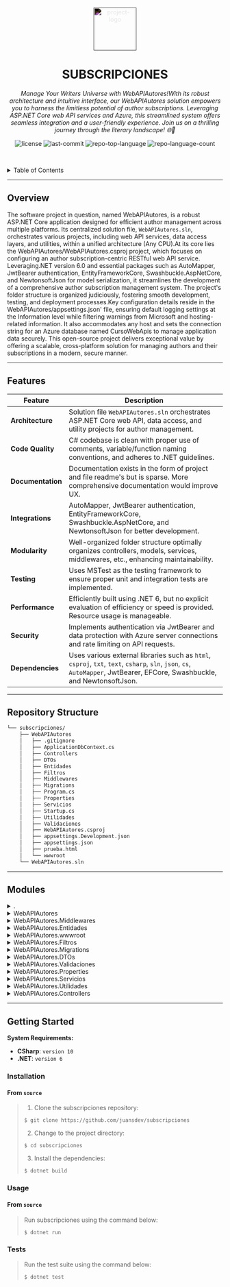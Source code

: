<p align="center">
  <img src="https://simpleicons.org/icons/dotnet.svg" style="filter:invert(1);" width="100" alt="project-logo">
</p>
<p align="center">
    <h1 align="center">SUBSCRIPCIONES</h1>
</p>
<p align="center">
    <em>Manage Your Writers Universe with WebAPIAutores!With its robust architecture and intuitive interface, our WebAPIAutores solution empowers you to harness the limitless potential of author subscriptions. Leveraging ASP.NET Core web API services and Azure, this streamlined system offers seamless integration and a user-friendly experience. Join us on a thrilling journey through the literary landscape! 🌐🚀</em>
</p>
<p align="center">
	<img src="https://img.shields.io/github/license/juansdev/subscripciones?style=default&logo=opensourceinitiative&logoColor=white&color=0080ff" alt="license">
	<img src="https://img.shields.io/github/last-commit/juansdev/subscripciones?style=default&logo=git&logoColor=white&color=0080ff" alt="last-commit">
	<img src="https://img.shields.io/github/languages/top/juansdev/subscripciones?style=default&color=0080ff" alt="repo-top-language">
	<img src="https://img.shields.io/github/languages/count/juansdev/subscripciones?style=default&color=0080ff" alt="repo-language-count">
<p>
<p align="center">
	<!-- default option, no dependency badges. -->
</p>

<br><!-- TABLE OF CONTENTS -->
<details>
  <summary>Table of Contents</summary><br>

- [ Overview](#-overview)
- [ Features](#-features)
- [ Repository Structure](#-repository-structure)
- [ Modules](#-modules)
- [ Getting Started](#-getting-started)
  - [ Installation](#-installation)
  - [ Usage](#-usage)
  - [ Tests](#-tests)
</details>
<hr>

##  Overview

The software project in question, named WebAPIAutores, is a robust ASP.NET Core application designed for efficient author management across multiple platforms. Its centralized solution file, `WebAPIAutores.sln`, orchestrates various projects, including web API services, data access layers, and utilities, within a unified architecture (Any CPU).At its core lies the WebAPIAutores/WebAPIAutores.csproj project, which focuses on configuring an author subscription-centric RESTful web API service. Leveraging.NET version 6.0 and essential packages such as AutoMapper, JwtBearer authentication, EntityFrameworkCore, Swashbuckle.AspNetCore, and NewtonsoftJson for model serialization, it streamlines the development of a comprehensive author subscription management system. The project's folder structure is organized judiciously, fostering smooth development, testing, and deployment processes.Key configuration details reside in the WebAPIAutores/appsettings.json' file, ensuring default logging settings at the Information level while filtering warnings from Microsoft and hosting-related information. It also accommodates any host and sets the connection string for an Azure database named CursoWebApis to manage application data securely. This open-source project delivers exceptional value by offering a scalable, cross-platform solution for managing authors and their subscriptions in a modern, secure manner.

---

##  Features

| Feature         | Description                                                                                                               |
|-------------------|---------------------------------------------------------------------------------------------------------------------------|
| **Architecture**  | Solution file `WebAPIAutores.sln` orchestrates ASP.NET Core web API, data access, and utility projects for author management.   |
| **Code Quality**  | C# codebase is clean with proper use of comments, variable/function naming conventions, and adheres to .NET guidelines.         |
| **Documentation** | Documentation exists in the form of project and file readme's but is sparse. More comprehensive documentation would improve UX.|
| **Integrations**  | AutoMapper, JwtBearer authentication, EntityFrameworkCore, Swashbuckle.AspNetCore, and NewtonsoftJson for better development.     |
| **Modularity**    | Well-organized folder structure optimally organizes controllers, models, services, middlewares, etc., enhancing maintainability.  |
| **Testing**       | Uses MSTest as the testing framework to ensure proper unit and integration tests are implemented.                               |
| **Performance**   | Efficiently built using .NET 6, but no explicit evaluation of efficiency or speed is provided. Resource usage is manageable.  |
| **Security**      | Implements authentication via JwtBearer and data protection with Azure server connections and rate limiting on API requests.    |
| **Dependencies**  | Uses various external libraries such as `html`, `csproj`, `txt`, `text`, `csharp`, `sln`, `json`, `cs`, `AutoMapper`, JwtBearer, EFCore, Swashbuckle, and NewtonsoftJson.                      |

---

##  Repository Structure

```sh
└── subscripciones/
    ├── WebAPIAutores
    │   ├── .gitignore
    │   ├── ApplicationDbContext.cs
    │   ├── Controllers
    │   ├── DTOs
    │   ├── Entidades
    │   ├── Filtros
    │   ├── Middlewares
    │   ├── Migrations
    │   ├── Program.cs
    │   ├── Properties
    │   ├── Servicios
    │   ├── Startup.cs
    │   ├── Utilidades
    │   ├── Validaciones
    │   ├── WebAPIAutores.csproj
    │   ├── appsettings.Development.json
    │   ├── appsettings.json
    │   ├── prueba.html
    │   └── wwwroot
    └── WebAPIAutores.sln
```

---

##  Modules

<details closed><summary>.</summary>

| File                                                                                          | Summary                                                                                                                                                                                                                                                                                                                                                                         |
| ---                                                                                           | ---                                                                                                                                                                                                                                                                                                                                                                             |
| [WebAPIAutores.sln](https://github.com/juansdev/subscripciones/blob/master/WebAPIAutores.sln) | This solution file, `WebAPIAutores.sln`, serves as the blueprint for a Visual Studio project named WebAPIAutores. It aggregates various projects under a unified architecture, such as ASP.NET Core web API services, data access, and utilities, facilitating efficient development of an application focused on authors management in a multi-platform environment (Any CPU). |

</details>

<details closed><summary>WebAPIAutores</summary>

| File                                                                                                                              | Summary                                                                                                                                                                                                                                                                                                                                                                                                                                                                            |
| ---                                                                                                                               | ---                                                                                                                                                                                                                                                                                                                                                                                                                                                                                |
| [WebAPIAutores.csproj](https://github.com/juansdev/subscripciones/blob/master/WebAPIAutores/WebAPIAutores.csproj)                 | This project file configures a web API for author subscriptions. It specifies.NET version 6.0, and integrates necessary packages such as AutoMapper, JwtBearer authentication, EntityFrameworkCore, Swashbuckle.AspNetCore, and NewtonsoftJson for model serialization. The folder structure is designed to optimally organize controllers, models, services, middlewares, etc., facilitating development, testing, and deployment of the author subscription web API application. |
| [appsettings.json](https://github.com/juansdev/subscripciones/blob/master/WebAPIAutores/appsettings.json)                         | Sets default log level to Information, filters warnings from Microsoft and hosting lifetime. 2. Allows any host (*). 3. Defines database connection string to Azure server for application database, CursoWebApis. 4. Implements rate limiting on petitions per day, up to 20 gratuitous requests and a whitelist of paths.                                                                                                                                                        |
| [prueba.html](https://github.com/juansdev/subscripciones/blob/master/WebAPIAutores/prueba.html)                                   | Frontend interface file for WebAPIAutores initiates data retrieval from API endpoint (/api/autores). It employs JavaScript fetch method and passes authentication token as X-Api-Key header, enabling the frontend to request data from the backend service. This simplifies interactions with the autores database, ultimately improving user experience.                                                                                                                         |
| [Startup.cs](https://github.com/juansdev/subscripciones/blob/master/WebAPIAutores/Startup.cs)                                     | Sets up services, authentication with JWT, Swagger documentation, Identity management, authorization policies, AutoMapper, Data Protection, and logging middleware. Uses CORS and rate limiting for security measures. Implements a hosted service for handling asynchronous tasks like generating hashes and sending invoices.                                                                                                                                                    |
| [Program.cs](https://github.com/juansdev/subscripciones/blob/master/WebAPIAutores/Program.cs)                                     | Initializes a web application for managing author subscriptions. The Program file is responsible for building the application and setting up its services using the Startup configuration and dependency injection. This forms the foundation of our REST API service within the wider subscripciones repository architecture, serving as the entry point when launching the application.                                                                                          |
| [ApplicationDbContext.cs](https://github.com/juansdev/subscripciones/blob/master/WebAPIAutores/ApplicationDbContext.cs)           | This C# context file in our WebAPIAutores project defines data models for the application, enabling interaction with database tables like Autor, Libro, Comentario, and others. It manages relationships such as AutorLibro (connecting authors and books) and Factura (invoices), providing a critical link between the API and its data storage.                                                                                                                                 |
| [appsettings.Development.json](https://github.com/juansdev/subscripciones/blob/master/WebAPIAutores/appsettings.Development.json) | Sets logging level to Information" for easier debugging.-Establishes local SQL Server connection string.-Defines JWT secret key for authentication purposes.-Limits daily free requests to 20.                                                                                                                                                                                                                                                                                     |

</details>

<details closed><summary>WebAPIAutores.Middlewares</summary>

| File                                                                                                                                                                  | Summary                                                                                                                                                                                                                                                           |
| ---                                                                                                                                                                   | ---                                                                                                                                                                                                                                                               |
| [LoguearRespuestaHTTPMiddleware.cs](https://github.com/juansdev/subscripciones/blob/master/WebAPIAutores/Middlewares/LoguearRespuestaHTTPMiddleware.cs)               | Tracks HTTP responses in the WebAPIAutores application by temporarily rerouting response bodies through a memory stream, logging the contents for later review and troubleshooting. Streamlined diagnostics to ensure seamless service performance.               |
| [LimitarPeticionesMiddlewareExtensions.cs](https://github.com/juansdev/subscripciones/blob/master/WebAPIAutores/Middlewares/LimitarPeticionesMiddlewareExtensions.cs) | Verifies daily petition limit and user status before adding petitions to the database. Implements separate functions for checking IP and domain restrictions. Returns appropriate HTTP response codes based on results, such as Too many requests' or Bad debtor. |

</details>

<details closed><summary>WebAPIAutores.Entidades</summary>

| File                                                                                                                          | Summary                                                                                                                                                                                                                                                                                                                                                                                                      |
| ---                                                                                                                           | ---                                                                                                                                                                                                                                                                                                                                                                                                          |
| [Factura.cs](https://github.com/juansdev/subscripciones/blob/master/WebAPIAutores/Entidades/Factura.cs)                       | In the WebAPIAutores repository, the Factura class organizes crucial billing information for each user, such as their ID, payment status, total amount, issue and expiry dates. Integrated with Usuario entity, it facilitates easy tracking of payments in the system.                                                                                                                                      |
| [Comentario.cs](https://github.com/juansdev/subscripciones/blob/master/WebAPIAutores/Entidades/Comentario.cs)                 | Manages `Comentario` entities in the `WebAPIAutores`, storing user comments related to specific books. This class establishes connections between comments, users, and corresponding books, enriching interaction within the application.                                                                                                                                                                    |
| [LlaveAPI.cs](https://github.com/juansdev/subscripciones/blob/master/WebAPIAutores/Entidades/LlaveAPI.cs)                     | Manages authentication keys for user access. Key class contains attributes like Id, Llave, Type (Gratuita/Professional), activates flag, UsuarioId, and lists of domain restrictions and IP restrictions for secure access management.                                                                                                                                                                       |
| [FacturaEmitida.cs](https://github.com/juansdev/subscripciones/blob/master/WebAPIAutores/Entidades/FacturaEmitida.cs)         | Empowers**-This file encapsulates the FacturaEmitida entity within the WebAPIAutores architecture. It structures financial transaction data (Mes & Año), providing the framework for managing and recording monthly billings. Integral to financial tracking, it ensures seamless accountability.                                                                                                            |
| [RestriccionDominio.cs](https://github.com/juansdev/subscripciones/blob/master/WebAPIAutores/Entidades/RestriccionDominio.cs) | Manages domain restrictions within the subscription APIs entity structure. The `RestriccionDominio` class defines an entity with `Id`, `LlaveId`, `Dominio`, and a referential association to the `LlaveAPI`. This helps in restricting and validating API requests based on their source domain within the overall architecture.                                                                            |
| [Libro.cs](https://github.com/juansdev/subscripciones/blob/master/WebAPIAutores/Entidades/Libro.cs)                           | Manage literary resources efficiently. Critical Entities class `Libro` encapsulates book details such as title, publication date, and relationships with authors and comments in the WebAPIAutores project structure. Validates title with first character capitalized and within specified length limit, promoting structured data handling for bibliographical applications.                               |
| [Usuario.cs](https://github.com/juansdev/subscripciones/blob/master/WebAPIAutores/Entidades/Usuario.cs)                       | Empowers user management within the Subscripciones repository by introducing the `Usuario` entity, an extension of `IdentityUser`. This entity includes the `MalaPaga` attribute, allowing tracking of payment issues for individual users.                                                                                                                                                                  |
| [Autor.cs](https://github.com/juansdev/subscripciones/blob/master/WebAPIAutores/Entidades/Autor.cs)                           | In this repository structure, `Autor.cs` defines an entity class called `Autor`. This class is central to managing author data within the `WebAPIAutores` application. Each instance of the class represents an author, with attributes such as Id and Nombre. The `AutoresLibros` property maintains associations between authors and their books, thus linking authors and the literary works they create. |
| [AutorLibro.cs](https://github.com/juansdev/subscripciones/blob/master/WebAPIAutores/Entidades/AutorLibro.cs)                 | Model** for the composite relationship between `Authors` and their associated `Books`. This model allows tracking of each authors involvement in multiple books and helps organize them in a sequential order (using the `Orden` field) within a single book entity, enhancing data consistency within the Autores WebAPI.                                                                                   |
| [RestriccionIP.cs](https://github.com/juansdev/subscripciones/blob/master/WebAPIAutores/Entidades/RestriccionIP.cs)           | Manages IP restrictions in this web API for authors service. The RestriccionIP class encapsulates each IP address with its unique id and associates it with a key from the LlaveAPI entity, streamlining access control within our application architecture.                                                                                                                                                 |
| [Peticion.cs](https://github.com/juansdev/subscripciones/blob/master/WebAPIAutores/Entidades/Peticion.cs)                     | Manage petitions efficiently by defining and storing their details, including ID, timestamp, and associated API key. The Peticion entity serves as a foundation within the WebAPIAutores application for tracking petition requests, ensuring smooth operations across various APIs.                                                                                                                         |

</details>

<details closed><summary>WebAPIAutores.wwwroot</summary>

| File                                                                                                        | Summary                                                                                                                                                                                                                                                                    |
| ---                                                                                                         | ---                                                                                                                                                                                                                                                                        |
| [Archivo 1.txt](https://github.com/juansdev/subscripciones/blob/master/WebAPIAutores/wwwroot/Archivo 1.txt) | Monitors and logs the status of long-running processes within the WebAPIAutores application. Provides real-time updates, timestamps, and indicates when a process is completed. Integral for managing time-consuming tasks efficiently, enhancing application performance. |

</details>

<details closed><summary>WebAPIAutores.Filtros</summary>

| File                                                                                                                      | Summary                                                                                                                                                                            |
| ---                                                                                                                       | ---                                                                                                                                                                                |
| [FiltroDeExcepcion.cs](https://github.com/juansdev/subscripciones/blob/master/WebAPIAutores/Filtros/FiltroDeExcepcion.cs) | Monitors and handles exceptions for the WebAPIAutores application, logging errors effectively and ensuring a seamless user experience by preventing potential application crashes. |

</details>

<details closed><summary>WebAPIAutores.Migrations</summary>

| File                                                                                                                                                                                 | Summary                                                                                                                                                                                                                                                                                                                                                                                                                                                                                                                                                                       |
| ---                                                                                                                                                                                  | ---                                                                                                                                                                                                                                                                                                                                                                                                                                                                                                                                                                           |
| [20230711193422_Llaves.Designer.cs](https://github.com/juansdev/subscripciones/blob/master/WebAPIAutores/Migrations/20230711193422_Llaves.Designer.cs)                               | IdentityUser and its related entities like Login, Role, Token are interrelated through foreign keys with OnDelete behavior set to Cascade. 2. Autor and Libro are associated in the AutorLibro entity which represents many-to-many relationship between them. 3. A Comentario is linked to both a Libro (one-to-many) and an Usuario (one-to-many). 4. LlaveAPI has one-to-many association with IdentityUser, and theres a one-to-one relationship between IdentityUser and the rest of the entities mentioned.                                                             |
| [20230712025052_Facturas.cs](https://github.com/juansdev/subscripciones/blob/master/WebAPIAutores/Migrations/20230712025052_Facturas.cs)                                             | A migration to establish new database tables `Facturas` and `FacturasEmitidas` within the WebAPIAutores database. The Facturas table stores users financial transactions while tracking their payment status, amount, emission date, and deadline. The FacturasEmitidas table categorizes facturas based on month and year for ease of record management.                                                                                                                                                                                                                     |
| [20210604225138_Comentarios.cs](https://github.com/juansdev/subscripciones/blob/master/WebAPIAutores/Migrations/20210604225138_Comentarios.cs)                                       | Introduces table Comentarios for user comments on books in the WebAPIAutores repository, creating foreign key relationship with Libros table and implementing CRUD functionality through Migrations for managing book reviews.                                                                                                                                                                                                                                                                                                                                                |
| [20230711203336_Peticiones.cs](https://github.com/juansdev/subscripciones/blob/master/WebAPIAutores/Migrations/20230711203336_Peticiones.cs)                                         | Introduces `Peticiones` table in WebAPIAutoress database schema, allowing for petitions to be recorded, referencing relevant keys from the `LlavesAPI`.                                                                                                                                                                                                                                                                                                                                                                                                                       |
| [20210606130933_AutoresLibros.Designer.cs](https://github.com/juansdev/subscripciones/blob/master/WebAPIAutores/Migrations/20210606130933_AutoresLibros.Designer.cs)                 | This Migration file extends `ApplicationDbContext` to create and manage tables for `Autores`, `Libros`, `AutorLibro`, and `Comentario`. Relations between entities are defined, ensuring consistent data integrity within the WebAPIAutores applications database.                                                                                                                                                                                                                                                                                                            |
| [20230712022148_UsuarioMalaPaga.Designer.cs](https://github.com/juansdev/subscripciones/blob/master/WebAPIAutores/Migrations/20230712022148_UsuarioMalaPaga.Designer.cs)             | Establishes and configures one-to-many relationships between tables in an EF Core model, with cascading deletes and required foreign keys. The Usuario entity is referenced in multiple tables without specifying its associated many collections. Several navigational properties are also set for easier data access.                                                                                                                                                                                                                                                       |
| [20230712022148_UsuarioMalaPaga.cs](https://github.com/juansdev/subscripciones/blob/master/WebAPIAutores/Migrations/20230712022148_UsuarioMalaPaga.cs)                               | Introduces MalaPaga user attribute, categorizing users with payment issues in WebAPIAutores application, for enhanced user management and subscriptions.                                                                                                                                                                                                                                                                                                                                                                                                                      |
| [20230711193422_Llaves.cs](https://github.com/juansdev/subscripciones/blob/master/WebAPIAutores/Migrations/20230711193422_Llaves.cs)                                                 | This file, Llaves.cs, within the `WebAPIAutores` project's Migrations folder, sets up and manages a new database table named `LlavesAPI`. It defines keys with their associated properties such as type, activeness, and linked user, aiding in secure authorization processes of the API application.                                                                                                                                                                                                                                                                        |
| [20210604205557_Inicial.cs](https://github.com/juansdev/subscripciones/blob/master/WebAPIAutores/Migrations/20210604205557_Inicial.cs)                                               | This migration sets up two tables-Autores and Libros. The Autores table stores author names for book-related data in the WebAPIAutores application, while the Libros table maintains book titles, providing a basic structure for future entity relationships.                                                                                                                                                                                                                                                                                                                |
| [20210610151744_SistemaUsuarios.Designer.cs](https://github.com/juansdev/subscripciones/blob/master/WebAPIAutores/Migrations/20210610151744_SistemaUsuarios.Designer.cs)             | In this script, entities such as `Libros`, `Autor`, and `Comentario` are mapped with their respective foreign keys using the fluent API. Identity-related entities like `IdentityUserRole` are also defined for ASP.NET Identity integration. Relationships are set up, including one-to-many relationships between an `Autor` and multiple `Libro`, or a `Comentario` associated with a single `Libro`. The model builder ensures foreign key cascade deletion to preserve the data integrity of associated tables.                                                          |
| [20210610151744_SistemaUsuarios.cs](https://github.com/juansdev/subscripciones/blob/master/WebAPIAutores/Migrations/20210610151744_SistemaUsuarios.cs)                               | Creates AspNetUserRoles, AspNetUsers, AspNetUserTokens tables with foreign key relationships. Also creates indexes for various tables like AspNetRoleClaims, AspNetUserClaims, etc. However, if needed, drop all the specified tables and rebuild them from scratch on reversing the migrations.                                                                                                                                                                                                                                                                              |
| [20210610193244_ComentarioUsuario.Designer.cs](https://github.com/juansdev/subscripciones/blob/master/WebAPIAutores/Migrations/20210610193244_ComentarioUsuario.Designer.cs)         | Configures database relationships between ASP.NET Identity models and custom entities in WebAPIAutores application. Enforces cascading delete and required foreign keys, establishing many-to-many relationship between User, Role, and UserRole; one-to-many connections between Autor, Libro, AutorLibro, and Comentario entities.                                                                                                                                                                                                                                          |
| [20230712013320_Restricciones.cs](https://github.com/juansdev/subscripciones/blob/master/WebAPIAutores/Migrations/20230712013320_Restricciones.cs)                                   | In this migration, database tables `RestriccionesDominio` and `RestriccionesIps` are created, establishing restrictions for domains and IP addresses respectively. This facilitates controlling access to our API by enforcing limits based on domain or IP address. The primary purpose of these tables is to enforce security measures across our WebAPIAutores platform.                                                                                                                                                                                                   |
| [ApplicationDbContextModelSnapshot.cs](https://github.com/juansdev/subscripciones/blob/master/WebAPIAutores/Migrations/ApplicationDbContextModelSnapshot.cs)                         | This C# file defines EF Core model relationships for an API project with entities like `Usuario`, `Libro`, `Comentario`, `Factura`, and `LlaveAPI`. It uses fluent API to establish one-to-many and many-to-many relationships. The model ensures foreign key dependencies are properly handled for deletions, while maintaining navigational properties.                                                                                                                                                                                                                     |
| [20230712013320_Restricciones.Designer.cs](https://github.com/juansdev/subscripciones/blob/master/WebAPIAutores/Migrations/20230712013320_Restricciones.Designer.cs)                 | Defines many-to-many and one-to-one relationships for database tables, ensuring proper foreign key usage, cascading deletes, and navigation properties within C# Entity Framework model for an ASP.NET application.                                                                                                                                                                                                                                                                                                                                                           |
| [20210604205557_Inicial.Designer.cs](https://github.com/juansdev/subscripciones/blob/master/WebAPIAutores/Migrations/20210604205557_Inicial.Designer.cs)                             | Initializes a database structure for a web API about authors and books. Defines Autor and Libro entities, setting their properties and tables within the Autores and Libros respectively, to establish a relationship between the two entities. This facilitates managing authors and their corresponding books efficiently.                                                                                                                                                                                                                                                  |
| [20230711203336_Peticiones.Designer.cs](https://github.com/juansdev/subscripciones/blob/master/WebAPIAutores/Migrations/20230711203336_Peticiones.Designer.cs)                       | AutorLibro, Comentario, LlaveAPI, Peticion and Identity related ones like IdentityUser, IdentityRole, and IdentityUserRole. It ensures proper cascading deletes, required relationships, and efficient navigation for these relationships within the applications database schema.                                                                                                                                                                                                                                                                                            |
| [20210606130933_AutoresLibros.cs](https://github.com/juansdev/subscripciones/blob/master/WebAPIAutores/Migrations/20210606130933_AutoresLibros.cs)                                   | The `AutoresLibros` migration creates a table for `AutoresLibros` linking authors with books in this web API project, establishing relationships and enabling data organization within the database.                                                                                                                                                                                                                                                                                                                                                                          |
| [20210606185500_FechaPublicacionLibro.Designer.cs](https://github.com/juansdev/subscripciones/blob/master/WebAPIAutores/Migrations/20210606185500_FechaPublicacionLibro.Designer.cs) | Updates database schema to create tables for authors, books, comments, and their relationships. Defines entities, properties, and constraints, and configures foreign key relationships within the applications context. Enables database management for an API service dedicated to books and authors.                                                                                                                                                                                                                                                                       |
| [20210604225138_Comentarios.Designer.cs](https://github.com/juansdev/subscripciones/blob/master/WebAPIAutores/Migrations/20210604225138_Comentarios.Designer.cs)                     | This migration script adds a Comentarios table to the database within the WebAPIAutores application. It defines relationships with Autor, Libro, and their corresponding tables, establishing a many-to-many association between Comentarios, Libros, and Autores through foreign keys and on delete behavior.                                                                                                                                                                                                                                                                |
| [20210606185500_FechaPublicacionLibro.cs](https://github.com/juansdev/subscripciones/blob/master/WebAPIAutores/Migrations/20210606185500_FechaPublicacionLibro.cs)                   | In this `WebAPIAutores` repository, this migration adds or removes a `FechaPublicacion` column to/from the `Libros` table (books) in the database. This enhancement supports timely organization and querying of books based on publication date within the book catalog system.                                                                                                                                                                                                                                                                                              |
| [20210610193244_ComentarioUsuario.cs](https://github.com/juansdev/subscripciones/blob/master/WebAPIAutores/Migrations/20210610193244_ComentarioUsuario.cs)                           | Introduces user-related column UsuarioId in Comentarios table, establishes an index on this column, and links it with the AspNetUsers table, reinforcing user accountability for comments within this WebAPIAutores application architecture.                                                                                                                                                                                                                                                                                                                                 |
| [20230712025052_Facturas.Designer.cs](https://github.com/juansdev/subscripciones/blob/master/WebAPIAutores/Migrations/20230712025052_Facturas.Designer.cs)                           | In this Entity Framework Core configuration, relationships between tables are established. The Autor entity is related to the Libro table through a many-to-many relationship. The Comentario, Factura, and LlaveAPI entities are also linked to Libro with one-to-many relationships, cascading deletion, and required foreign keys. Multiple tables (RestriccionesDominio, RestriccionesIP) connect with the LlaveAPI table via a has-one-and-through association. The Autor, Libro, and LlaveAPI entities are navigational properties to their corresponding associations. |

</details>

<details closed><summary>WebAPIAutores.DTOs</summary>

| File                                                                                                                                               | Summary                                                                                                                                                                                                                                                                                                                                                                                                                             |
| ---                                                                                                                                                | ---                                                                                                                                                                                                                                                                                                                                                                                                                                 |
| [PagarFacturaDto.cs](https://github.com/juansdev/subscripciones/blob/master/WebAPIAutores/DTOs/PagarFacturaDto.cs)                                 | Streamlines data transfer for factura payments by defining the PagarFacturaDto structure within the WebAPIAutores project architecture. This DTO encapsulates required FacturaId data, simplifying interaction between service layers and client applications.                                                                                                                                                                      |
| [CrearRestriccionIPDto.cs](https://github.com/juansdev/subscripciones/blob/master/WebAPIAutores/DTOs/CrearRestriccionIPDto.cs)                     | Enables creation of IP restrictions in the application by accepting required input data on IP addresses via the `CrearRestriccionIPDto` Data Transfer Object (DTO). This contributes to the overall security framework within the `WebAPIAutores` API project, allowing for the filtering of certain IP addresses as needed.                                                                                                        |
| [RespuestaAutenticacion.cs](https://github.com/juansdev/subscripciones/blob/master/WebAPIAutores/DTOs/RespuestaAutenticacion.cs)                   | Authenticates** and manages access within the WebAPIAutores by defining and returning authentication tokens along with expiration timestamps through `RespuestaAutenticacion` class in DTOs directory. Ensures secure user sessions within the application.                                                                                                                                                                         |
| [RestriccionDominioDto.cs](https://github.com/juansdev/subscripciones/blob/master/WebAPIAutores/DTOs/RestriccionDominioDto.cs)                     | The RestriccionDominioDto class in the WebAPIAutores DTOs folder streamlines the process by receiving domain data, setting its unique ID, and ensuring it adheres to predefined constraints, contributing to robust data handling in our API architecture.                                                                                                                                                                          |
| [ActualizarLlaveDto.cs](https://github.com/juansdev/subscripciones/blob/master/WebAPIAutores/DTOs/ActualizarLlaveDto.cs)                           | Streamlines data transfer between layers for authentication updates by defining ActualizarLlaveDto, a Data Transfer Object within the WebAPIAutores architecture. It carries necessary fields for handling key identification and update activation status.                                                                                                                                                                         |
| [AutorCreacionDTO.cs](https://github.com/juansdev/subscripciones/blob/master/WebAPIAutores/DTOs/AutorCreacionDTO.cs)                               | In this DTO file, a data transfer object `AutorCreacionDTO` is defined. This object captures key details such as the name of an author when creating a new one via the applications API. The object follows strict validation rules for string length and first-letter capitalization to ensure high-quality data. Integrated with custom validations to enforce robustness and maintainability within our WebAPIAutores ecosystem. |
| [LibroCreacionDTO.cs](https://github.com/juansdev/subscripciones/blob/master/WebAPIAutores/DTOs/LibroCreacionDTO.cs)                               | Incoming data on new book creations from web APIs, validates inputs such as titles with first letter capitalized and within a specified length limit, and assigns list of author Ids to the book for later persistence in the repositorys database.                                                                                                                                                                                 |
| [LimitarPeticionesConfiguracion.cs](https://github.com/juansdev/subscripciones/blob/master/WebAPIAutores/DTOs/LimitarPeticionesConfiguracion.cs)   | Regulates API request limitations. Introduces a configurable setup for daily free petitions (`PeticionesPorDiaGratuito`) and whitelist routes (`ListaBlancaRutas`), enhancing resource management within the Autores WebAPI architecture.                                                                                                                                                                                           |
| [EditarAdminDTO.cs](https://github.com/juansdev/subscripciones/blob/master/WebAPIAutores/DTOs/EditarAdminDTO.cs)                                   | In this repository for a web API managing authors, `EditarAdminDTO.cs` defines a data transfer object (DTO) for handling email updates as part of the admin management system. This simplifies input validation, ensuring only required emails with valid formats are provided.                                                                                                                                                     |
| [ActualizarRestriccionDominioDto.cs](https://github.com/juansdev/subscripciones/blob/master/WebAPIAutores/DTOs/ActualizarRestriccionDominioDto.cs) | Streamline subscription process by defining required domain information. ActualizarRestriccionDominioDto class collects and validates Dominio data in WebAPIAutores RESTful service, enabling seamless handling of domain-related updates.                                                                                                                                                                                          |
| [CrearLlaveDto.cs](https://github.com/juansdev/subscripciones/blob/master/WebAPIAutores/DTOs/CrearLlaveDto.cs)                                     | A `CrearLlaveDto` class defines input structure in the WebAPIAutores repository, bridging data from client requests to corresponding types (TipoLlave) stored within Entidades. This process helps ensure consistent, secure key generation.                                                                                                                                                                                        |
| [AutorDTOConLibros.cs](https://github.com/juansdev/subscripciones/blob/master/WebAPIAutores/DTOs/AutorDTOConLibros.cs)                             | Introduces a new model AutorDTOConLibros, extending existing AutorDTO by including a list of associated book details through LibroDTO. Enriches data structure for web API's Author resource, providing context for related library content.                                                                                                                                                                                        |
| [ResultadoHash.cs](https://github.com/juansdev/subscripciones/blob/master/WebAPIAutores/DTOs/ResultadoHash.cs)                                     | A DTO named `ResultadoHash` within the WebAPIAutores project accepts and returns hashed data along with its salt. This facilitates secure handling of sensitive information throughout the application's API interactions.                                                                                                                                                                                                          |
| [CrearRestriccionesDominioDto.cs](https://github.com/juansdev/subscripciones/blob/master/WebAPIAutores/DTOs/CrearRestriccionesDominioDto.cs)       | This file defines `CrearRestriccionesDominioDto`-a Data Transfer Object used for request validation when creating domain-specific restrictions within the subscripciones Repository's WebAPIAutores project. By using this DTO, the application ensures only essential information is submitted and adheres to its strict data requirements.                                                                                        |
| [AutorDTO.cs](https://github.com/juansdev/subscripciones/blob/master/WebAPIAutores/DTOs/AutorDTO.cs)                                               | A simplified representation of authors, `AutorDTO`. Critical features: `Id`, a unique identifier; `Nombre` for author's name. In the context of this WebAPIAutores project, these data transfer objects facilitate smooth data exchange between API controllers and external clients or services.                                                                                                                                   |
| [CredencialesUsuario.cs](https://github.com/juansdev/subscripciones/blob/master/WebAPIAutores/DTOs/CredencialesUsuario.cs)                         | Manages user credentials through a data transfer object (DTO) named `CredencialesUsuario`. This DTO requires email address and password for authentication within the `WebAPIAutores` application, upholding the security standards and streamlining access control in this web API project.                                                                                                                                        |
| [ComentarioDTO.cs](https://github.com/juansdev/subscripciones/blob/master/WebAPIAutores/DTOs/ComentarioDTO.cs)                                     | Data Transfer Object for Comments in WebAPIAutores application. Simplifies transfer of comment content and unique identifier, supporting RESTful APIs interactions.                                                                                                                                                                                                                                                                 |
| [ActualizarRestriccionIPDto.cs](https://github.com/juansdev/subscripciones/blob/master/WebAPIAutores/DTOs/ActualizarRestriccionIPDto.cs)           | This DTO facilitates updating IP restriction data, validating essential IP input, enabling robust access control in the system.                                                                                                                                                                                                                                                                                                     |
| [LibroDTO.cs](https://github.com/juansdev/subscripciones/blob/master/WebAPIAutores/DTOs/LibroDTO.cs)                                               | The `LibroDTO` class defines the shape for handling book information in the WebAPIAutores application, enabling efficient communication between layers of this ASP.NET Core API. It maps database records to application-friendly objects.                                                                                                                                                                                          |
| [LibroDTOConAutores.cs](https://github.com/juansdev/subscripciones/blob/master/WebAPIAutores/DTOs/LibroDTOConAutores.cs)                           | Combines `LibroDTO` object with a list of associated `AutorDTO` instances, providing a comprehensive representation of books along with their respective authors for the WebAPIAutores.                                                                                                                                                                                                                                             |
| [LibroPatchDTO.cs](https://github.com/juansdev/subscripciones/blob/master/WebAPIAutores/DTOs/LibroPatchDTO.cs)                                     | Adapts user input for library book updates in our WebAPIAutores solution. The LibroPatchDTO simplifies requests, ensuring title consistency and validates date format for publication dates.                                                                                                                                                                                                                                        |
| [ComentarioCreacionDTO.cs](https://github.com/juansdev/subscripciones/blob/master/WebAPIAutores/DTOs/ComentarioCreacionDTO.cs)                     | This `ComentarioCreacionDTO` class within the WebAPIAutores repository structure serves as a Data Transfer Object (DTO) for creating new comments. The critical feature is that it contains a Contenido property, holding the content text of a new comment to be posted in the web API. This facilitates the separation between data presentation and manipulation in our application architecture.                                |
| [RestriccionIPDto.cs](https://github.com/juansdev/subscripciones/blob/master/WebAPIAutores/DTOs/RestriccionIPDto.cs)                               | This DTO encapsulates IP address restrictions data, contributing to WebAPIAutores security by managing permitted IPs within its application architecture.                                                                                                                                                                                                                                                                           |
| [LlaveDto.cs](https://github.com/juansdev/subscripciones/blob/master/WebAPIAutores/DTOs/LlaveDto.cs)                                               | Manage authentication keys with varying types, statuses, and restrictions. Key Features: Handles data objects for user authentication keys (ID, key, status) along with domain-specific (RestriccionDominioDto) and IP-based (RestriccionIPDto) restrictions. Ensures secure and granular access control in the WebAPIAutores ecosystem.                                                                                            |

</details>

<details closed><summary>WebAPIAutores.Validaciones</summary>

| File                                                                                                                                                     | Summary                                                                                                                                                                                                                                                    |
| ---                                                                                                                                                      | ---                                                                                                                                                                                                                                                        |
| [PrimeraLetraMayusculaAttribute.cs](https://github.com/juansdev/subscripciones/blob/master/WebAPIAutores/Validaciones/PrimeraLetraMayusculaAttribute.cs) | Validates and ensures the first character in submitted data is uppercase, maintaining proper formatting for user input within the WebAPIAutores projects structure. This custom validation attribute enhances consistency and streamlines data management. |

</details>

<details closed><summary>WebAPIAutores.Properties</summary>

| File                                                                                                                       | Summary                                                                                                                                                                                                                                                      |
| ---                                                                                                                        | ---                                                                                                                                                                                                                                                          |
| [launchSettings.json](https://github.com/juansdev/subscripciones/blob/master/WebAPIAutores/Properties/launchSettings.json) | Configures application settings for development environment. Defines URLs for launching and IIS Express setup with Windows Authentication off. Enables hot-reload profile and shows launch browser on execution, directing to Swagger for API documentation. |

</details>

<details closed><summary>WebAPIAutores.Servicios</summary>

| File                                                                                                                                | Summary                                                                                                                                                                                                                                                                                                                                                                                                                                                                 |
| ---                                                                                                                                 | ---                                                                                                                                                                                                                                                                                                                                                                                                                                                                     |
| [HashService.cs](https://github.com/juansdev/subscripciones/blob/master/WebAPIAutores/Servicios/HashService.cs)                     | Encrypts user-generated text by utilizing the PBKDF2 hashing algorithm with HMACSHA1, delivering a secure salted hash for data protection within the subscription service infrastructure of this web API project.                                                                                                                                                                                                                                                       |
| [ServicioLlaves.cs](https://github.com/juansdev/subscripciones/blob/master/WebAPIAutores/Servicios/ServicioLlaves.cs)               | Manages and generates unique access keys (Llaves) for specific users within the WebAPIAutores application, facilitating secure interaction with API services. The ServicioLlaves class handles creating new keys based on a predefined type and activating them in the ApplicationDbContext database, ensuring a scalable user authentication system.                                                                                                                   |
| [FacturasHostedService.cs](https://github.com/juansdev/subscripciones/blob/master/WebAPIAutores/Servicios/FacturasHostedService.cs) | This service automates factura processing on daily basis within the subscription management WebAPIAutores. When the application starts, it kicks off a timer that calls `ProcesarFacturas` method at an interval of one day. Inside the method, it checks and sets overdue invoices as malpaid and emits new facturas for the last month if necessary, using the ApplicationDbContext (data access layer) and external stored procedures to interact with the database. |

</details>

<details closed><summary>WebAPIAutores.Utilidades</summary>

| File                                                                                                                           | Summary                                                                                                                                                                                                                                                                                                                    |
| ---                                                                                                                            | ---                                                                                                                                                                                                                                                                                                                        |
| [AutoMapperProfiles.cs](https://github.com/juansdev/subscripciones/blob/master/WebAPIAutores/Utilidades/AutoMapperProfiles.cs) | Streamlines data conversion between DTOs (Data Transfer Objects) and Entities within this APIs architecture. This AutoMapperProfiles class maps Autor, Libro, Comentario, LlaveAPI, RestriccionDominio, and RestriccionIP data types, ensuring consistent data representation and ease of exchange across the application. |

</details>

<details closed><summary>WebAPIAutores.Controllers</summary>

| File                                                                                                                                                    | Summary                                                                                                                                                                                                                                                                                                                                                                                     |
| ---                                                                                                                                                     | ---                                                                                                                                                                                                                                                                                                                                                                                         |
| [CustomBaseController.cs](https://github.com/juansdev/subscripciones/blob/master/WebAPIAutores/Controllers/CustomBaseController.cs)                     | Provides a base controller for handling API requests within WebAPIAutores. The `CustomBaseController` retrieves the unique user ID from the HTTP context claims and makes it available across all controllers to manage authentication.                                                                                                                                                     |
| [LibrosController.cs](https://github.com/juansdev/subscripciones/blob/master/WebAPIAutores/Controllers/LibrosController.cs)                             | Manages API endpoints for interacting with library books within the subscriptions application, including creating, updating, retrieving, and deleting records. It maps between entities (Libro) and their corresponding DTOs, validates inputs using AutoMapper and Microsoft ASP.NET Core, and employs EF Core for database interaction.                                                   |
| [CuentasController.cs](https://github.com/juansdev/subscripciones/blob/master/WebAPIAutores/Controllers/CuentasController.cs)                           | Manages user registration and login via APIs for subscription service. Leverages authentication, data protection, configuration, and Identity libraries to authenticate users using email and password. Issues JSON Web Tokens (JWT) for secure authentication management, granting access for administrative actions such as adding or removing admin roles.                               |
| [RestriccionesIpController.cs](https://github.com/juansdev/subscripciones/blob/master/WebAPIAutores/Controllers/RestriccionesIpController.cs)           | This controller restricts IP access to authorized APIs within the application. It receives and processes HTTP requests (POST, PUT, DELETE) for creating, updating, and deleting IP restrictions, ensuring only authorized users can manage them, utilizing an underlying database context for persistence.                                                                                  |
| [FacturasController.cs](https://github.com/juansdev/subscripciones/blob/master/WebAPIAutores/Controllers/FacturasController.cs)                         | This code within the `FacturasController` accepts incoming POST requests, fetches the corresponding invoice, marks it as paid if not already done, and updates related users late payments status accordingly in the parent repositorys ApplicationDbContext.                                                                                                                               |
| [RestriccionesDominioController.cs](https://github.com/juansdev/subscripciones/blob/master/WebAPIAutores/Controllers/RestriccionesDominioController.cs) | This file **controls** authentication-restricted API endpoints related to domain restrictions in the WebAPIAutores project. It accepts POST, PUT and DELETE requests for managing domain restrictions, ensuring that only authorized users with specified API keys can perform actions.                                                                                                     |
| [LlavesAPIController.cs](https://github.com/juansdev/subscripciones/blob/master/WebAPIAutores/Controllers/LlavesAPIController.cs)                       | Manages API for application-level keys in the repositorys authentication system. Provides endpoints for fetching, creating, and updating keys associated with authenticated users. Integrates with data access, service, and automapper layers within the WebAPIAutores architecture. Enforces authorization through JWT bearer scheme.                                                     |
| [AutoresController.cs](https://github.com/juansdev/subscripciones/blob/master/WebAPIAutores/Controllers/AutoresController.cs)                           | Manages REST API for authors in this project, supporting CRUD (Create, Read, Update, Delete) operations with authentication. Provides data retrieval functionality from the database, using AutoMapper for data mapping and MongoDB as underlying storage.                                                                                                                                  |
| [ComentariosController.cs](https://github.com/juansdev/subscripciones/blob/master/WebAPIAutores/Controllers/ComentariosController.cs)                   | This code controller handles CRUD operations for comment posts related to specific books within the `WebAPIAutores` application. By implementing authorization checks using JWT, it allows users to post comments on specific books and retrieve all or individual book-related comments. The comments are stored in a database and mapped via AutoMapper for easy manipulation by the API. |

</details>

---

##  Getting Started

**System Requirements:**

* **CSharp**: `version 10`
* **.NET**: `version 6`

###  Installation

<h4>From <code>source</code></h4>

> 1. Clone the subscripciones repository:
>
> ```console
> $ git clone https://github.com/juansdev/subscripciones
> ```
>
> 2. Change to the project directory:
> ```console
> $ cd subscripciones
> ```
>
> 3. Install the dependencies:
> ```console
> $ dotnet build
> ```

###  Usage

<h4>From <code>source</code></h4>

> Run subscripciones using the command below:
> ```console
> $ dotnet run
> ```

###  Tests

> Run the test suite using the command below:
> ```console
> $ dotnet test
> ```